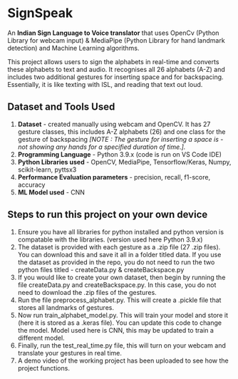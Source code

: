 # **SignSpeak**
An **Indian Sign Language to Voice translator** that uses OpenCv (Python Library for webcam input) & MediaPipe (Python Library for hand landmark detection) and Machine Learning algorithms.

This project allows users to sign the alphabets in real-time and converts these alphabets to text and audio. It recognises all 26 alphabets (A-Z) and includes two additional gestures for inserting space and for backspacing. Essentially, it is like texting with ISL, and reading that text out loud.

## Dataset and Tools Used
1. **Dataset** - created manually using webcam and OpenCV. It has 27 gesture classes, this includes A-Z alphabets (26) and one class for the gesture of backspacing _[NOTE : The gesture for inserting a space is - not showing any hands for a specified duration of time.]._
2. **Programming Language** - Python 3.9.x (code is run on VS Code IDE)
3. **Python Libraries used** - OpenCV, MediaPipe, Tensorflow/Keras, Numpy, scikit-learn, pyttsx3
4. **Performance Evaluation parameters** - precision, recall, f1-score, accuracy
5. **ML Model used** - CNN

## Steps to run this project on your own device

1. Ensure you have all libraries for python installed and python version is compatable with the libraries. (version used here Python 3.9.x)
2. The dataset is provided with each gesture as a .zip file (27 .zip files). You can download this and save it all in a folder titled data. If you use the dataset as provided in the repo, you do not need to run the two python files titled - createData.py & createBackspace.py
3. If you would like to create your own dataset, then begin by running the file createData.py and createBackspace.py. In this case, you do not need to download the .zip files of the gestures.
4. Run the file preprocess_alphabet.py. This will create a .pickle file that stores all landmarks of gestures.
5. Now run train_alphabet_model.py. This will train your model and store it (here it is stored as a .keras file). You can update this code to change the model. Model used here is CNN, this may be updated to train a different model.
6. Finally, run the test_real_time.py file, this will turn on your webcam and translate your gestures in real time.
7. A demo video of the working project has been uploaded to see how the project functions.
